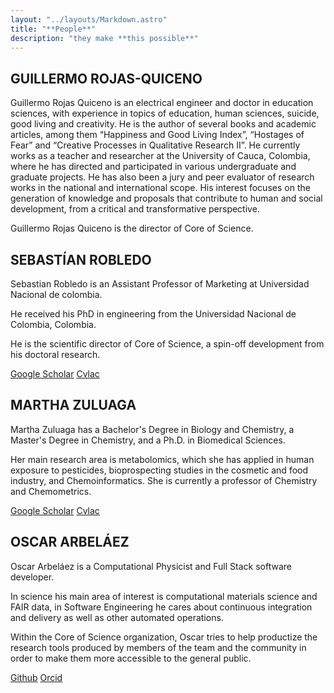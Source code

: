 ```yaml
---
layout: "../layouts/Markdown.astro"
title: "**People**"
description: "they make **this possible**"
---
```


## GUILLERMO ROJAS-QUICENO

Guillermo Rojas Quiceno is an electrical engineer and doctor in education
sciences, with experience in topics of education, human sciences, suicide, good
living and creativity. He is the author of several books and academic articles,
among them “Happiness and Good Living Index”, “Hostages of Fear” and “Creative
Processes in Qualitative Research II”. He currently works as a teacher and
researcher at the University of Cauca, Colombia, where he has directed and
participated in various undergraduate and graduate projects. He has also been a
jury and peer evaluator of research works in the national and international
scope. His interest focuses on the generation of knowledge and proposals that
contribute to human and social development, from a critical and transformative
perspective.

Guillermo Rojas Quiceno is the director of Core of Science.

## SEBASTÍAN ROBLEDO

Sebastian Robledo is an Assistant Professor of Marketing at Universidad Nacional
de colombia.

He received his PhD in engineering from the Universidad Nacional de Colombia,
Colombia.

He is the scientific director of Core of Science, a spin-off development from
his doctoral research.

[Google Scholar](https://scholar.google.com/citations?user=RGUTAfEAAAAJ&hl=en)
[Cvlac](http://scienti.colciencias.gov.co:8081/cvlac/visualizador/generarCurriculoCv.do?cod_rh=0001430153)

## MARTHA ZULUAGA

Martha Zuluaga has a Bachelor's Degree in Biology and Chemistry, a Master's
Degree in Chemistry, and a Ph.D. in Biomedical Sciences.

Her main research area is metabolomics, which she has applied in human exposure
to pesticides, bioprospecting studies in the cosmetic and food industry, and
Chemoinformatics. She is currently a professor of Chemistry and Chemometrics.

[Google Scholar](https://scholar.google.com/citations?user=0DQG-40AAAAJ&hl=en)
[Cvlac](http://scienti.colciencias.gov.co:8081/cvlac/visualizador/generarCurriculoCv.do?cod_rh=0001245368)

## OSCAR ARBELÁEZ

Oscar Arbeláez is a Computational Physicist and Full Stack software developer.

In science his main area of interest is computational materials science and FAIR
data, in Software Engineering he cares about continuous integration and delivery
as well as other automated operations.

Within the Core of Science organization, Oscar tries to help productize the
research tools produced by members of the team and the community in order to
make them more accessible to the general public.

[Github](https://github.com/odarbelaeze)
[Orcid](https://orcid.org/0000-0002-3097-9438)
